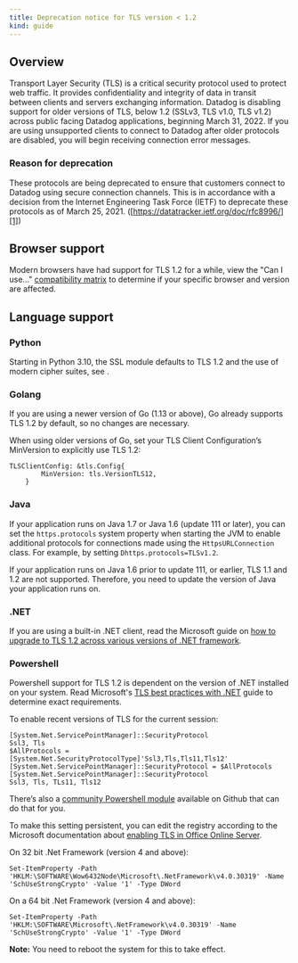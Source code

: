 ```yaml
---
title: Deprecation notice for TLS version < 1.2
kind: guide
---
```



## Overview

Transport Layer Security (TLS) is a critical security protocol used to protect web traffic. It provides confidentiality and integrity of data in transit between clients and servers exchanging information. Datadog is disabling support for older versions of TLS, below 1.2 (SSLv3, TLS v1.0, TLS v1.2) across public facing Datadog applications, beginning March 31, 2022. If you are using unsupported clients to connect to Datadog after older protocols are disabled, you will begin receiving connection error messages.

### Reason for deprecation

These protocols are being deprecated to ensure that customers connect to Datadog using secure connection channels. This is in accordance with a decision from the Internet Engineering Task Force (IETF) to deprecate these protocols as of March 25, 2021. ([https://datatracker.ietf.org/doc/rfc8996/][1])

## Browser support

Modern browsers have had support for TLS 1.2 for a while, view the "Can I use..." [compatibility matrix][2] to determine if your specific browser and version are affected.

## Language support

### Python

Starting in Python 3.10, the SSL module defaults to TLS 1.2 and the use of modern cipher suites, see [][3].

### Golang

If you are using a newer version of Go (1.13 or above), Go already supports TLS 1.2 by default, so no changes are necessary.

When using older versions of Go, set your TLS Client Configuration’s MinVersion to explicitly use TLS 1.2:

```
TLSClientConfig: &tls.Config{
        MinVersion: tls.VersionTLS12,
    }
```

### Java

If your application runs on Java 1.7 or Java 1.6 (update 111 or later), you can set the `https.protocols` system property when starting the JVM to enable additional protocols for connections made using the `HttpsURLConnection` class. For example, by setting
`Dhttps.protocols=TLSv1.2`.

If your application runs on Java 1.6 prior to update 111, or earlier, TLS 1.1 and 1.2 are not supported. Therefore, you need to update the version of Java your application runs on.

### .NET

If you are using a built-in .NET client, read the Microsoft guide on [how to upgrade to TLS 1.2 across various versions of .NET framework][4]. 

### Powershell

Powershell support for TLS 1.2 is dependent on the version of .NET installed on your system. Read Microsoft's [TLS best practices with .NET][5] guide to determine exact requirements.

To enable recent versions of TLS for the current session:

```
[System.Net.ServicePointManager]::SecurityProtocol
Ssl3, Tls
$AllProtocols = [System.Net.SecurityProtocolType]'Ssl3,Tls,Tls11,Tls12'
[System.Net.ServicePointManager]::SecurityProtocol = $AllProtocols
[System.Net.ServicePointManager]::SecurityProtocol
Ssl3, Tls, TLs11, Tls12
```

There’s also a [community Powershell module][6] available on Github that can do that for you.

To make this setting persistent, you can edit the registry according to the Microsoft documentation about [enabling TLS in Office Online Server][7].

On 32 bit .Net Framework (version 4 and above):

`Set-ItemProperty -Path 'HKLM:\SOFTWARE\Wow6432Node\Microsoft\.NetFramework\v4.0.30319' -Name 'SchUseStrongCrypto' -Value '1' -Type DWord`

On a 64 bit .Net Framework (version 4 and above):

`Set-ItemProperty -Path 'HKLM:\SOFTWARE\Microsoft\.NetFramework\v4.0.30319' -Name 'SchUseStrongCrypto' -Value '1' -Type DWord`

**Note:** You need to reboot the system for this to take effect.

[1]: https://datatracker.ietf.org/doc/rfc8996/
[2]: https://caniuse.com/tls1-2
[3]: https://bugs.python.org/issue43998
[4]: https://docs.microsoft.com/en-us/dotnet/framework/network-programming/tls#%23configuring-security-via-appcontext-switches-for-net-framework-46-or-later-versions
[5]: https://docs.microsoft.com/en-us/dotnet/framework/network-programming/tls
[6]: https://github.com/markekraus/BetterTls
[7]: https://docs.microsoft.com/en-us/officeonlineserver/enable-tls-1-1-and-tls-1-2-support-in-office-online-server
